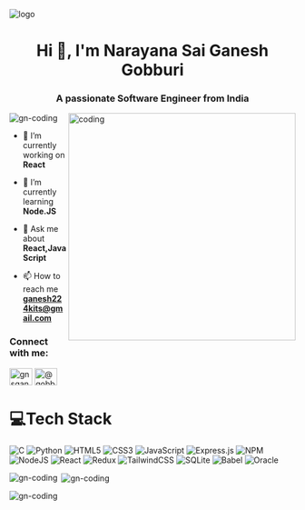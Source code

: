![logo](https://res.cloudinary.com/dloyya5ji/image/upload/v1712212285/NARAYANA_SAI_GANESH_GOBBURI_zxfwn6.jpg)
<h1 align="center">Hi 👋, I'm Narayana Sai Ganesh Gobburi</h1>
<h3 align="center">A passionate Software Engineer from India</h3>

<img align="right" alt="coding" width="400" src="https://user-images.githubusercontent.com/55389276/140866485-8fb1c876-9a8f-4d6a-98dc-08c4981eaf70.gif">


<p align="left"> <img src="https://komarev.com/ghpvc/?username=gn-coding&label=Profile%20views&color=0e75b6&style=flat" alt="gn-coding" /> </p>

- 🔭 I’m currently working on **React**

- 🌱 I’m currently learning **Node.JS**

- 💬 Ask me about **React,JavaScript**

- 📫 How to reach me **ganesh224kits@gmail.com**

<h3 align="left">Connect with me:</h3>
<p align="left">
<a href="https://linkedin.com/in/gnsganesh" target="blank"><img align="center" src="https://raw.githubusercontent.com/rahuldkjain/github-profile-readme-generator/master/src/images/icons/Social/linked-in-alt.svg" alt="gnsganesh" height="30" width="40" /></a>
<a href="https://medium.com/@gobburisaiganesh" target="blank"><img align="center" src="https://raw.githubusercontent.com/rahuldkjain/github-profile-readme-generator/master/src/images/icons/Social/medium.svg" alt="@gobburisaiganesh" height="30" width="40" /></a>
</p>


# 💻Tech Stack
![C](https://img.shields.io/badge/c-%2300599C.svg?style=for-the-badge&logo=c&logoColor=white) ![Python](https://img.shields.io/badge/python-3670A0?style=for-the-badge&logo=python&logoColor=ffdd54) ![HTML5](https://img.shields.io/badge/html5-%23E34F26.svg?style=for-the-badge&logo=html5&logoColor=white) ![CSS3](https://img.shields.io/badge/css3-%231572B6.svg?style=for-the-badge&logo=css3&logoColor=white) ![JavaScript](https://img.shields.io/badge/javascript-%23323330.svg?style=for-the-badge&logo=javascript&logoColor=%23F7DF1E) ![Express.js](https://img.shields.io/badge/express.js-%23404d59.svg?style=for-the-badge&logo=express&logoColor=%2361DAFB) ![NPM](https://img.shields.io/badge/NPM-%23000000.svg?style=for-the-badge&logo=npm&logoColor=white) ![NodeJS](https://img.shields.io/badge/node.js-6DA55F?style=for-the-badge&logo=node.js&logoColor=white) ![React](https://img.shields.io/badge/react-%2320232a.svg?style=for-the-badge&logo=react&logoColor=%2361DAFB) ![Redux](https://img.shields.io/badge/redux-%23593d88.svg?style=for-the-badge&logo=redux&logoColor=white) ![TailwindCSS](https://img.shields.io/badge/tailwindcss-%2338B2AC.svg?style=for-the-badge&logo=tailwind-css&logoColor=white) ![SQLite](https://img.shields.io/badge/sqlite-%2307405e.svg?style=for-the-badge&logo=sqlite&logoColor=white) ![Babel](https://img.shields.io/badge/Babel-F9DC3e?style=for-the-badge&logo=babel&logoColor=black) ![Oracle](https://img.shields.io/badge/Oracle-F80000?style=for-the-badge&logo=oracle&logoColor=white)

<p><img align="left" src="https://github-readme-stats.vercel.app/api/top-langs?username=gn-coding&show_icons=true&locale=en&layout=compact" alt="gn-coding" /></p>

<p>&nbsp;<img align="center" src="https://github-readme-stats.vercel.app/api?username=gn-coding&show_icons=true&locale=en" alt="gn-coding" /></p>

<p><img align="center" src="https://github-readme-streak-stats.herokuapp.com/?user=gn-coding&" alt="gn-coding" /></p>

